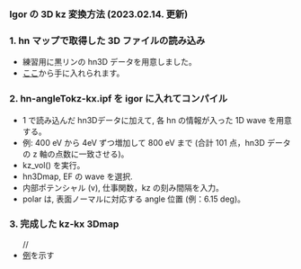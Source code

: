 
<h3>Igor の 3D kz 変換方法 (2023.02.14. 更新)</h3>

<h3>1. hn マップで取得した 3D ファイルの読み込み</h3>
<ul>
<li>練習用に黒リンの hn3D データを用意しました。</li>
<li><a href = "https://hiroshimauniv-my.sharepoint.com/:u:/g/personal/kk224_hiroshima-u_ac_jp/EfNhkn0xt4NDpWm0I7codEsBVOGR2sw0Ae1jq8-MsvEvGg?e=fhae0L" target="_blank">ここ</a>から手に入れられます。</li></ul>

<h3>2. hn-angleTokz-kx.ipf を igor に入れてコンパイル</h3>
<ul>
<li>1 で読み込んだ hn3Dデータに加えて, 各 hn の情報が入った 1D wave を用意する。</li>
<li>例: 400 eV から 4eV ずつ増加して 800 eV まで (合計 101 点，hn3D データの z 軸の点数に一致させる)。</li>
<li>kz_vol() を実行。</li>
<li>hn3Dmap, EF の wave を選択.</li>
<li>内部ポテンシャル (v), 仕事関数，kz の刻み間隔を入力。</li>
<li>polar は, 表面ノーマルに対応する angle 位置 (例：6.15 deg)。</li>
</ul>

<h3>3. 完成した kz-kx 3Dmap</h3>
<ul> 
//<li><a href = "https://hiroshimauniv-my.sharepoint.com/:v:/g/personal/kk224_hiroshima-u_ac_jp/EW_wHPQqMtJFqS6kOauJFZoBfQ0iL2_-HXxPUbpF4caZHQ?e=gVxasr" target="_blank">例</a>を示す</li>
</ul>
